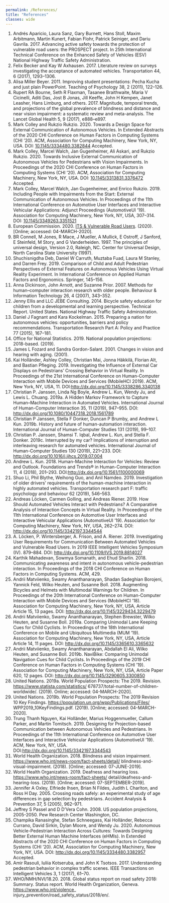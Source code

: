 ```yaml
---
permalink: /References/
title: "References"
classes: wide
---
```


1. <a name="ref1"></a> Andrés Aparicio, Laura Sanz, Gary Burnett, Hans Stoll, Maxim Arbitmann, Martin Kunert, Fabian Flohr, Patrick Seiniger, and Dariu Gavrila. 2017. Advancing active safety towards the protection of vulnerable road users: the PROSPECT project. In 25th International Technical Conference on the Enhanced Safety of Vehicles (ESV) National Highway Traffic Safety Administration.
2. <a name="ref2"></a> Felix Becker and Kay W Axhausen. 2017. Literature review on surveys investigating the acceptance of automated vehicles. Transportation 44, 6 (2017), 1293–1306.
3. <a name="ref3"></a> Alisa Miller Beyer. 2011. Improving student presentations: Pecha Kucha and just plain PowerPoint. Teaching of Psychology 38, 2 (2011), 122–126.
4. <a name="ref4"></a> Rupert RA Bourne, Seth R Flaxman, Tasanee Braithwaite, Maria V Cicinelli, Aditi Das, Jost B Jonas, Jill Keeffe, John H Kempen, Janet Leasher, Hans Limburg, and others. 2017. Magnitude, temporal trends, and projections of the global prevalence of blindness and distance and near vision impairment: a systematic review and meta-analysis. The Lancet Global Health 5, 9 (2017), e888–e897.
5. <a name="ref5"></a> Mark Colley and Rukzio Rukzio. 2020. Towards a Design Space for External Communication of Autonomous Vehicles. In Extended Abstracts of the 2020 CHI Conference on Human Factors in Computing Systems (CHI ’20). ACM, Association for Computing Machinery, New York, NY, USA. DOI: [10.1145/3334480.3382844](http://dx.doi.org/10.1145/3334480.3382844) Accepted.
6. <a name="ref6"></a> Mark Colley, Marcel Walch, Jan Gugenheimer, Ali Askari, and Rukzio Rukzio. 2020. Towards Inclusive External Communication of Autonomous Vehicles for Pedestrians with Vision Impairments. In Proceedings of the 2020 CHI Conference on Human Factors in Computing Systems (CHI ’20). ACM, Association for Computing Machinery, New York, NY, USA. DOI: [10.1145/3313831.3376472](http://dx.doi.org/10.1145/3313831.3376472) Accepted.
7. <a name="ref7"></a> Mark Colley, Marcel Walch, Jan Gugenheimer, and Enrico Rukzio. 2019. Including People with Impairments from the Start: External Communication of Autonomous Vehicles. In Proceedings of the 11th International Conference on Automotive User Interfaces and Interactive Vehicular Applications: Adjunct Proceedings (AutomotiveUI ’19). Association for Computing Machinery, New York, NY, USA, 307–314. DOI: [10.1145/3349263.3351521](http://dx.doi.org/10.1145/3349263.3351521)
8. <a name="ref8"></a> European Commission. 2020. [ITS & Vulnerable Road Users](https://ec.europa.eu/transport/themes/its/road/action_plan/its_and_vulnerable_road_users_en). (2020). [Online; accessed: 04-MARCH-2020].
9. <a name="ref9"></a> BR Connell, M Jones, R Mace, J Mueller, A Mullick, E Ostroff, J Sanford, E Steinfeld, M Story, and G Vanderheiden. 1997. The principles of universal design, Version 2.0, Raleigh, NC. Center for Universal Design, North Carolina State University (1997).
10. <a name="ref10"></a> Shuchisnigdha Deb, Daniel W Carruth, Muztaba Fuad, Laura M Stanley, and Darren Frey. 2019. Comparison of Child and Adult Pedestrian Perspectives of External Features on Autonomous Vehicles Using Virtual Reality Experiment. In International Conference on Applied Human Factors and Ergonomics. Springer, 145–156.
11. <a name="ref11"></a> Anna Dickinson, John Arnott, and Suzanne Prior. 2007. Methods for human–computer interaction research with older people. Behaviour & Information Technology 26, 4 (2007), 343–352.
12. <a name="ref12"></a> Jenny Ellis and LLC JEBE Consulting. 2014. Bicycle safety education for children from a developmental and learning perspective. Technical Report. United States. National Highway Traffic Safety Administration.
13. <a name="ref13"></a> Daniel J Fagnant and Kara Kockelman. 2015. Preparing a nation for autonomous vehicles: opportunities, barriers and policy recommendations. Transportation Research Part A: Policy and Practice 77 (2015), 167–181.
14. <a name="ref14"></a> Office for National Statistics. 2019. National population projections: 2018-based. (2019).
15. <a name="ref15"></a> James L Fozard and Sandra Gordon-Salant. 2001. Changes in vision and hearing with aging. (2001).
16. <a name="ref16"></a> Kai Holländer, Ashley Colley, Christian Mai, Jonna Häkkilä, Florian Alt, and Bastian Pfleging. 2019.
Investigating the Influence of External Car Displays on
Pedestrians’ Crossing Behavior in Virtual Reality. In
Proceedings of the 21st International Conference on Human-Computer Interaction with Mobile Devices and Services (MobileHCI 2019). ACM, New York, NY, USA, 11.
DOI:http://dx.doi.org/10.1145/3338286.3340138
17. <a name="ref17"></a> Christian P. Janssen, Linda Ng Boyle, Andrew L. Kun, Wendy Ju, and Lewis L. Chuang. 2019a. A Hidden
Markov Framework to Capture Human–Machine Interaction in Automated Vehicles. International Journal of Human-Computer Interaction 35, 11 (2019), 947–955.
DOI:
http://dx.doi.org/10.1080/10447318.2018.1561789
18. <a name="ref18"></a> Christian P Janssen, Stella F Donker, Duncan P Brumby, and Andrew L Kun. 2019b. History and future of human-automation interaction. International Journal of Human-Computer Studies 131 (2019), 99–107.
19. <a name="ref19"></a> Christian P. Janssen, Shamsi T. Iqbal, Andrew L. Kun, and Stella F. Donker. 2019c. Interrupted by my car? Implications of interruption and interleaving research for automated vehicles. International Journal of
Human-Computer Studies 130 (2019), 221–233. DOI: http://dx.doi.org/10.1016/j.ijhcs.2019.07.004
20. <a name="ref20"></a> Andrew L. Kun. 2018. Human-Machine Interaction for Vehicles: Review and Outlook. Foundations and Trends® in Human-Computer Interaction 11, 4 (2018), 201–293.
DOI:http://dx.doi.org/10.1561/1100000069
21. <a name="ref21"></a> Shuo Li, Phil Blythe, Weihong Guo, and Anil Namdeo. 2019. Investigation of older drivers’ requirements of the human-machine interaction in highly automated vehicles. Transportation research part F: traffic psychology and behaviour 62 (2019), 546–563.
22. <a name="ref22"></a> Andreas Löcken, Carmen Golling, and Andreas Riener. 2019.	How Should Automated Vehicles Interact with
Pedestrians? A Comparative Analysis of Interaction
Concepts in Virtual Reality. In Proceedings of the 11th International Conference on Automotive User Interfaces and Interactive Vehicular Applications (AutomotiveUI ’19).
Association for Computing Machinery, New York, NY, USA, 262–274. DOI:
http://dx.doi.org/10.1145/3342197.3344544
23. <a name="ref23"></a> A. Löcken, P. Wintersberger, A. Frison, and A. Riener. 2019.	Investigating User Requirements for
Communication Between Automated Vehicles and Vulnerable Road Users. In 2019 IEEE Intelligent Vehicles Symposium (IV). 879–884. DOI:
http://dx.doi.org/10.1109/IVS.2019.8814027
24. <a name="ref24"></a> Karthik Mahadevan, Sowmya Somanath, and Ehud Sharlin. 2018. Communicating awareness and intent in autonomous vehicle-pedestrian interaction. In Proceedings of the 2018 CHI Conference on Human Factors in Computing Systems. ACM, 429.
25. <a name="ref25"></a> Andrii Matviienko, Swamy Ananthanarayan, Shadan Sadeghian Borojeni, Yannick Feld, Wilko Heuten, and Susanne Boll. 2018. Augmenting Bicycles and Helmets with Multimodal Warnings for Children. In
Proceedings of the 20th International Conference on
Human-Computer Interaction with Mobile Devices and
Services (MobileHCI ’18). Association for Computing Machinery, New York, NY, USA, Article Article 15, 13 pages. DOI:
http://dx.doi.org/10.1145/3229434.3229479
26. <a name="ref26"></a> Andrii Matviienko, Swamy Ananthanarayan, Stephen Brewster, Wilko Heuten, and Susanne Boll. 2019a.
Comparing Unimodal Lane Keeping Cues for Child
Cyclists. In Proceedings of the 18th International
Conference on Mobile and Ubiquitous Multimedia (MUM ’19). Association for Computing Machinery, New York, NY, USA, Article Article 14, 11 pages. DOI: http://dx.doi.org/10.1145/3365610.3365632
27. <a name="ref27"></a> Andrii Matviienko, Swamy Ananthanarayan, Abdallah
El Ali, Wilko Heuten, and Susanne Boll. 2019b. NaviBike: Comparing Unimodal Navigation Cues for Child Cyclists.
In Proceedings of the 2019 CHI Conference on Human
Factors in Computing Systems (CHI ’19). Association for Computing Machinery, New York, NY, USA, Article Paper 620, 12 pages. DOI:
http://dx.doi.org/10.1145/3290605.3300850
28. <a name="ref28"></a> United Nations. 2019a. World Population Prospects: The 2019.	Revision. https://www.statista.com/statistics/
678737/total-number-of-children-worldwide/. (2019).
Online; accessed: 04-MARCH-2020].
29. <a name="ref29"></a> United Nations. 2019b. World Population Prospects: The 2019 Revision 10 Key Findings.
https://population.un.org/wpp/Publications/Files/ WPP2019_10KeyFindings.pdf. (2019). [Online; accessed: 04-MARCH-2020].
30. <a name="ref30"></a> Trung Thanh Nguyen, Kai Holländer, Marius Hoggenmueller, Callum Parker, and Martin Tomitsch. 2019. Designing for Projection-based Communication between Autonomous Vehicles and Pedestrians. In Proceedings of the 11th International Conference on
Automotive User Interfaces and Interactive Vehicular Applications (AutomotiveUI ’19). ACM, New York, NY, USA.
DOI:http://dx.doi.org/10.1145/3342197.3344543
31. <a name="ref31"></a> World Health Organization. 2018. Blindness and vision impairment.
https://www.who.int/news-room/fact-sheets/detail/ blindness-and-visual-impairment. (2018). [Online; accessed: 07-JUNE-2019].
32. <a name="ref32"></a> World Health Organization. 2019. Deafness and hearing loss. https://www.who.int/news-room/fact-sheets/ detail/deafness-and-hearing-loss. (2019). [Online; accessed: 07-SEPTEMBER-2019].
33. <a name="ref33"></a> Jennifer A Oxley, Elfriede Ihsen, Brian N Fildes, Judith L Charlton, and Ross H Day. 2005. Crossing roads safely: an experimental study of age differences in gap selection by pedestrians. Accident Analysis & Prevention 37, 5 (2005), 962–971.
34. <a name="ref34"></a> Jeffrey S Passel and D D’Vera Cohn. 2008. US population projections, 2005-2050. Pew Research Center Washington, DC.
35. <a name="ref35"></a> Champika Ranasinghe, Stefan Schneegass, Kai Holländer, Rebecca Currano, David Sirkin, Dylan Moore, and Wendy Ju. 2020. Autonomous Vehicle-Pedestrian Interaction Across Cultures: Towards Designing Better
External Human Machine Interfaces (eHMIs). In Extended Abstracts of the 2020 CHI Conference on Human Factors in Computing Systems (CHI ’20). ACM, Association for Computing Machinery, New York, NY, USA. DOI:
http://dx.doi.org/10.1145/3334480.3382957 Accepted.
36. <a name="ref36"></a> Amir Rasouli, Iuliia Kotseruba, and John K Tsotsos. 2017. Understanding pedestrian behavior in complex traffic scenes. IEEE Transactions on Intelligent Vehicles 3, 1 (2017), 61–70.
37. <a name="ref37"></a> WHO/NMH/NVI/18.20. 2018. Global status report on road safety 2018: Summary. Status report. World Health Organization, Geneva. https://www.who.int/violence_ injury_prevention/road_safety_status/2018/en/.